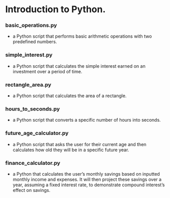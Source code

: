 # Introduction to Python.

### basic_operations.py

- a Python script that performs basic arithmetic operations with two predefined numbers.

### simple_interest.py

- a Python script that calculates the simple interest earned on an investment over a period of time.

### rectangle_area.py

- a Python script that calculates the area of a rectangle.

### hours_to_seconds.py

- a Python script that converts a specific number of hours into seconds.

### future_age_calculator.py

- a Python script that asks the user for their current age and then calculates how old they will be in a specific future year.

### finance_calculator.py 

- a Python that calculates the user’s monthly savings based on inputted monthly income and expenses. 
  It will then project these savings over a year, assuming a fixed interest rate, to demonstrate compound interest’s effect on savings.
